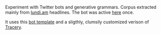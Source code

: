 Experiment with Twitter bots and generative grammars. Corpus extracted mainly from [lundi.am](http://lundi.am/) headlines. The bot was active [here](https://twitter.com/botinvisible) once.

It uses this [bot template](https://glitch.com/~tracery-twitter-bot) and a sligthly, clumsily customized verison of [Tracery](https://github.com/galaxykate/tracery).
